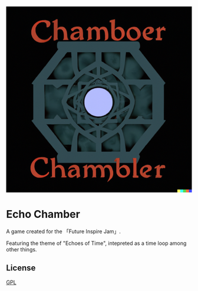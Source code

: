 
![Logo](https://raw.githubusercontent.com/JellyPumps/EchoChamber/main/LOGO.png)


# Echo Chamber

A game created for the 「Future Inspire Jam」.

Featuring the theme of "Echoes of Time", intepreted as a time loop among other things.


## License

[GPL](https://choosealicense.com/licenses/gpl-3.0/)